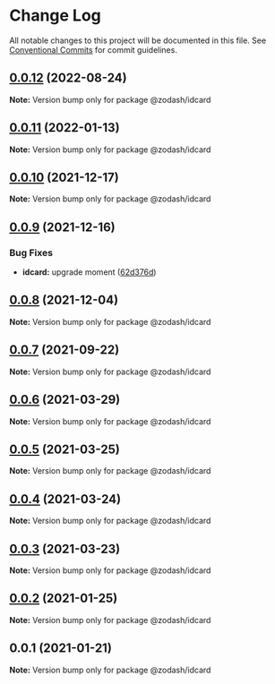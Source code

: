# Change Log

All notable changes to this project will be documented in this file.
See [Conventional Commits](https://conventionalcommits.org) for commit guidelines.

## [0.0.12](https://github.com/zcorky/zodash/compare/@zodash/idcard@0.0.11...@zodash/idcard@0.0.12) (2022-08-24)

**Note:** Version bump only for package @zodash/idcard





## [0.0.11](https://github.com/zcorky/zodash/compare/@zodash/idcard@0.0.10...@zodash/idcard@0.0.11) (2022-01-13)

**Note:** Version bump only for package @zodash/idcard





## [0.0.10](https://github.com/zcorky/zodash/compare/@zodash/idcard@0.0.9...@zodash/idcard@0.0.10) (2021-12-17)

**Note:** Version bump only for package @zodash/idcard





## [0.0.9](https://github.com/zcorky/zodash/compare/@zodash/idcard@0.0.8...@zodash/idcard@0.0.9) (2021-12-16)


### Bug Fixes

* **idcard:** upgrade moment ([62d376d](https://github.com/zcorky/zodash/commit/62d376d76c4e2d6ebca4ade0b6f4317478466eec))





## [0.0.8](https://github.com/zcorky/zodash/compare/@zodash/idcard@0.0.7...@zodash/idcard@0.0.8) (2021-12-04)

**Note:** Version bump only for package @zodash/idcard





## [0.0.7](https://github.com/zcorky/zodash/compare/@zodash/idcard@0.0.6...@zodash/idcard@0.0.7) (2021-09-22)

**Note:** Version bump only for package @zodash/idcard





## [0.0.6](https://github.com/zcorky/zodash/compare/@zodash/idcard@0.0.5...@zodash/idcard@0.0.6) (2021-03-29)

**Note:** Version bump only for package @zodash/idcard





## [0.0.5](https://github.com/zcorky/zodash/compare/@zodash/idcard@0.0.4...@zodash/idcard@0.0.5) (2021-03-25)

**Note:** Version bump only for package @zodash/idcard





## [0.0.4](https://github.com/zcorky/zodash/compare/@zodash/idcard@0.0.3...@zodash/idcard@0.0.4) (2021-03-24)

**Note:** Version bump only for package @zodash/idcard





## [0.0.3](https://github.com/zcorky/zodash/compare/@zodash/idcard@0.0.2...@zodash/idcard@0.0.3) (2021-03-23)

**Note:** Version bump only for package @zodash/idcard





## [0.0.2](https://github.com/zcorky/zodash/compare/@zodash/idcard@0.0.1...@zodash/idcard@0.0.2) (2021-01-25)

**Note:** Version bump only for package @zodash/idcard





## 0.0.1 (2021-01-21)

**Note:** Version bump only for package @zodash/idcard
